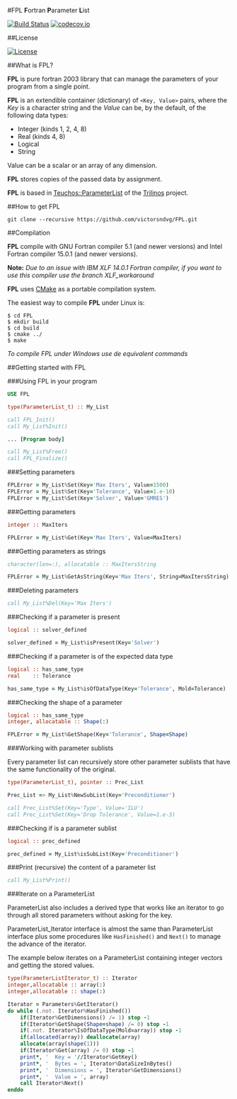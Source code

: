 #FPL
**F**ortran **P**arameter **L**ist

[![Build Status](https://travis-ci.org/victorsndvg/FPL.svg?branch=master)](https://travis-ci.org/victorsndvg/FPL)
[![codecov.io](https://codecov.io/github/victorsndvg/FPL/coverage.svg?branch=master)](https://codecov.io/github/victorsndvg/FPL?branch=master)

##License

[![License](https://img.shields.io/badge/license-GNU%20LESSER%20GENERAL%20PUBLIC%20LICENSE%20v3%2C%20LGPLv3-red.svg)](http://www.gnu.org/licenses/lgpl-3.0.txt)

##What is FPL?

**FPL** is pure fortran 2003 library that can manage the parameters of your program from a single point.

**FPL** is an extendible container (dictionary) of ```<Key, Value>``` pairs, where the *Key* is a character string and the *Value* can be, by the default, of the following data types:

- Integer (kinds 1, 2, 4, 8)
- Real (kinds 4, 8)
- Logical
- String

Value can be a scalar or an array of any dimension.

**FPL** stores copies of the passed data by assignment.

**FPL** is based in [Teuchos::ParameterList](https://trilinos.org/docs/dev/packages/teuchos/doc/html/classTeuchos_1_1ParameterList.html)  of the [Trilinos](https://trilinos.org/) project.

##How to get FPL

```git clone --recursive https://github.com/victorsndvg/FPL.git ```

##Compilation

**FPL** compile with GNU Fortran compiler 5.1 (and newer versions) and Intel Fortran compiler 15.0.1 (and newer versions).

**Note:** *Due to an issue with IBM XLF 14.0.1 Fortran compiler, if you want to use this compiler use the branch XLF_workaround*

**FPL** uses [CMake](https://cmake.org/) as a portable compilation system. 

The easiest way to compile **FPL** under Linux is:

```
$ cd FPL
$ mkdir build
$ cd build
$ cmake ../
$ make
```

*To compile FPL under Windows use de equivalent commands*


##Getting started with FPL


###Using FPL in your program

```fortran
USE FPL

type(ParameterList_t) :: My_List

call FPL_Init()
call My_List%Init()

... [Program body]

call My_List%Free()
call FPL_Finalize()
```

###Setting parameters

```fortran
FPLError = My_List%Set(Key='Max Iters', Value=1500)
FPLError = My_List%Set(Key='Tolerance', Value=1.e-10)
FPLError = My_List%Set(Key='Solver', Value='GMRES')
```

###Getting parameters

```fortran
integer :: MaxIters

FPLError = My_List%Get(Key='Max Iters', Value=MaxIters)
```

###Getting parameters as strings

```fortran
character(len=:), allocatable :: MaxItersString

FPLError = My_List%GetAsString(Key='Max Iters', String=MaxItersString)
```

###Deleting parameters

```fortran
call My_List%Del(Key='Max Iters')
```

###Checking if a parameter is present

```fortran
logical :: solver_defined

solver_defined = My_List%isPresent(Key='Solver')
```

###Checking if a parameter is of the expected data type

```fortran
logical :: has_same_type
real    :: Tolerance

has_same_type = My_List%isOfDataType(Key='Tolerance', Mold=Tolerance)
```

###Checking the shape of a parameter

```fortran
logical :: has_same_type
integer, allocatable :: Shape(:)

FPLError = My_List%GetShape(Key='Tolerance', Shape=Shape)
```

###Working with parameter sublists

Every parameter list can recursively store other parameter sublists that have the same functionality of the original.

```fortran
type(ParameterList_t), pointer :: Prec_List

Prec_List => My_List%NewSubList(Key='Preconditioner')

call Prec_List%Set(Key='Type', Value='ILU')
call Prec_List%Set(Key='Drop Tolerance', Value=1.e-3)
```

###Checking if is a parameter sublist

```fortran
logical :: prec_defined

prec_defined = My_List%isSubList(Key='Preconditioner')
```

###Print (recursive) the content of a parameter list

```fortran
call My_List%Print()
```

###Iterate on a ParameterList

ParameterList also includes a derived type that works like an iterator to go through all stored parameters without asking for the key.

ParameterList_Iterator interface is almost the same than ParameterList interface plus some procedures like `HasFinished()` and `Next()` to manage the advance of the iterator.

The example below iterates on a ParameterList containing integer vectors and getting the stored values.

```fortran
type(ParameterListIterator_t) :: Iterator
integer,allocatable :: array(:)
integer,allocatable :: shape(:)

Iterator = Parameters%GetIterator()
do while (.not. Iterator%HasFinished())
    if(Iterator%GetDimensions() /= 1) stop -1
    if(Iterator%GetShape(Shape=shape) /= 0) stop -1
    if(.not. Iterator%IsOfDataType(Mold=array)) stop -1
    if(allocated(array)) deallocate(array)
    allocate(array(shape(1)))
    if(Iterator%Get(array) /= 0) stop -1
    print*, '  Key = '//Iterator%GetKey()
    print*, '  Bytes = ', Iterator%DataSizeInBytes()
    print*, '  Dimensions = ', Iterator%GetDimensions()
    print*, '  Value = ', array)
    call Iterator%Next()
enddo
```

